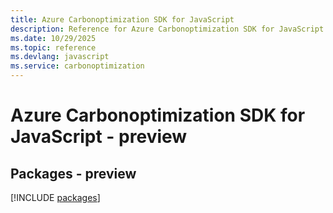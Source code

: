 ```yaml
---
title: Azure Carbonoptimization SDK for JavaScript
description: Reference for Azure Carbonoptimization SDK for JavaScript
ms.date: 10/29/2025
ms.topic: reference
ms.devlang: javascript
ms.service: carbonoptimization
---
```

# Azure Carbonoptimization SDK for JavaScript - preview
## Packages - preview
[!INCLUDE [packages](carbonoptimization-index.md)]